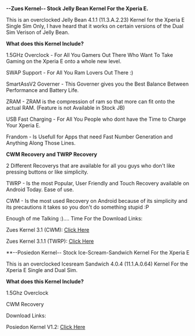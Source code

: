 

**--Zues Kernel-- Stock Jelly Bean Kernel For the Xperia E.**

This is an overclocked Jelly Bean 4.1.1 (11.3.A.2.23) Kernel for the Xperia E Single Sim Only, I have heard that it works on certain versions of the Dual Sim Verison of Jelly Bean.

**What does this Kernel Include?**

1.5GHz Overclock - For All You Gamers Out There Who Want To Take Gaming on the Xperia E onto a whole new level.

SWAP Support - For All You Ram Lovers Out There :)

SmartAssV2 Governer - This Governer gives you the Best Balance Between Performance and Battery Life.

ZRAM - ZRAM is the compression of ram so that more can fit onto the actual RAM. (Feature is not Available in Stock JB)

USB Fast Charging - For All You People who dont have the Time to Charge Your Xperia E.

Frandom - Is Usefull for Apps that need Fast Number Generation and Anything Along Those Lines.

**CWM Recovery and TWRP Recovery**

2 Different Recoverys that are available for all you guys who don't like pressing buttons or like simplicity.

TWRP - Is the most Popular, User Friendly and Touch Recovery available on Android Today. Ease of use.

CWM - Is the most used Recovery on Android because of its simplicity and its precautions it takes so you don't do something stupid :P

Enough of me Talking :).... Time For the Download Links:

Zues Kernel 3.1 (CWM): [Click Here](https://mega.co.nz/#!0sk0yZSA!NjUwS_6HICKEza4OCq1LUcQFM0UbPeTkLhZ1XpkakvI)

Zues Kernel 3.1.1 (TWRP): [Click Here](https://mega.co.nz/#!R1VEmJSB!JgOBW_deYPdCYu5s_B7zhdxXHBnfIjNrIwtLANmxW0Q)

**--Posiedon Kernel-- Stock Ice-Scream-Sandwich Kernel For the Xperia E 

This is an overclocked Icesream Sandwich 4.0.4 (11.1.A.0.64) Kernel For the Xperia E Single and Dual Sim.

**What does this Kernel Include?**

1.5Ghz Overclock

CWM Recovery

Download Links:

Posiedon Kernel V1.2: [Click Here](https://mega.co.nz/#!B5kxgQaL!fCYEdVUFQa0tCBZ4LiOLSLTj3gIdaA2fJI-oCFp4foA)


